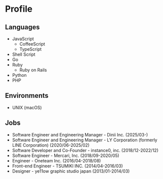 # Profile

## Languages

- JavaScript
  - CoffeeScript
  - TypeScript
- Shell Script
- Go
- Ruby
  - Ruby on Rails
- Python
- PHP

## Environments

- UNIX (macOS)

## Jobs

- Software Engineer and Engineering Manager - Dinii Inc. (2025/03-)
- Software Engineer and Engineering Manager - LY Corporation (formerly LINE Corporation) (2020/06-2025/02)
- Software Developer and Co-Founder - instance0, inc. (2018/12-2022/12)
- Software Engineer - Mercari, Inc. (2018/09-2020/05)
- Engineer - Oneteam Inc. (2016/04-2018/08)
- Front-end Engineer - TSUMIKI INC. (2014/04-2016/03)
- Designer - ye11ow graphic studio japan (2013/01-2014/03)
